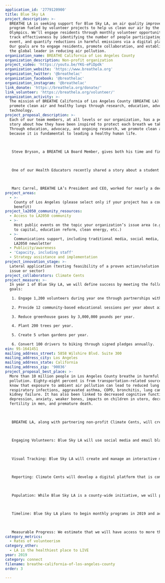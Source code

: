 ```yaml
---
application_id: '2779120900'
title: Blue Sky LA
project_description: >-
  BREATHE LA is seeking support for Blue Sky LA, an air quality improvement
  program fueled by volunteer projects to help us clean our air by the 2028
  Olympics. We’ll engage residents through monthly volunteer opportunities,
  track effectiveness by identifying the number of people participating in each
  event, and quantify reductions in harmful emissions via a digital platform.
  Our goals are to engage residents, promote collaboration, and establish LA as
  the global leader in reducing air pollution.
organization_name: BREATHE California of Los Angeles County
organization_description: Non-profit organization
project_video: 'https://youtu.be/YKG-ePiDpdk'
organization_website: 'https://www.breathela.org'
organization_twitter: '@breathelac'
organization_facebook: '@breathelac'
organization_instagram: '@breathelac'
link_donate: 'https://breathela.org/donate/'
link_volunteer: 'https://breathela.org/volunteer/'
organization_activity: >-
  The mission of BREATHE California of Los Angeles County (BREATHE LA) is to
  promote clean air and healthy lungs through research, education, advocacy, and
  technology.
project_proposal_description: >-
  Each of our team members, at all levels or our organization, has a personal
  story about how they have been inspired to protect each breath we take.
  Through education, advocacy, and ongoing research, we promote clean air
  because it is fundamental to leading a healthy human life. 
   
   
   
   Steve Bryson, a BREATHE LA Board Member, gives both his time and financial support to our organization. Steve’s dedication to improving lung health is inspired by his father’s lifelong battle with severe asthma. His father’s asthma not only impacted his life as a child, but also affected his adult life when he came to live with Steve and his family during his worst struggles with a progressive disease. This personal experience galvanized Steve’s belief in BREATHE LA’s mission and serves as inspiration for our work. 
   
   
   
   One of our Health Educators recently shared a story about a student in one of our Long Beach after-school programs, O24U®. Giselle, a 7th grader at the Olive Vista Middle School in Sylmar, excitedly told the group, “I made the non-toxic cleaner with water and vinegar. Not a lot of people know about it. We can influence other people to make a cleaner, so it won’t harm your body.” The ability to raise awareness, make connections, share knowledge, and improve well-being all came together in this simple reflection of what was learned in an after-school program. It validated the numerous factors and tools our Health Educators consider when developing curricula and creating meaningful activities for students.
   
   
   
   Marc Carrel, BREATHE LA’s President and CEO, worked for nearly a decade leading government relations, community affairs, and environmental justice programs at the South Coast Air Quality Management District (SCAQMD), Southern California’s regional clean air agency. Despite his extensive experience in the field, Marc’s inspiration comes from his family. He is the father of three active daughters with asthma and has personally seen how air pollution on bad air days trigger asthma attacks in his children. Each day he comes to work inspired to develop more ways to support clean air and healthy lungs because he is personally invested in reducing air pollution so that everyone can breathe clean air.
project_areas:
  - >-
    County of Los Angeles (please select only if your project has a countywide
    benefit)
project_la2050_community_resources:
  - Access to LA2050 community
  - >-
    Host public events on the topic your organization’s issue area (e.g. access
    to capital, education reform, clean energy, etc.) 
  - >-
    Communications support, including traditional media, social media, and
    LA2050 newsletter
  - Publicity/awareness
  - 'Capacity, including staff'
  - Strategy assistance and implementation
project_innovation_stage: >-
  Lateral application (testing feasibility of a proven action/solution to a new
  issue or sector)
project_collaborators: Climate Cents
project_measure: >-
  In year 1 of Blue Sky LA, we will define success by meeting the following
  goals:
   
   1. Engage 1,200 volunteers during year one through partnerships with community-based organizations.
   
   2. Provide 12 community-based educational sessions per year about air pollution.
   
   3. Reduce greenhouse gases by 3,000,000 pounds per year.
   
   4. Plant 200 trees per year.
   
   5. Create 5 urban gardens per year.
   
   6. Convert 100 drivers to biking through signed pledges annually.
ein: 95-1641451
mailing_address_street: 5858 Wilshire Blvd. Suite 300
mailing_address_city: Los Angeles
mailing_address_state: California
mailing_address_zip: '90036'
project_proposal_best_place: >-
  More than 10 million people in Los Angeles County breathe in harmful air
  pollution. Eighty-eight percent is from transportation-related sources. We
  know that exposure to ambient air pollution can lead to reduced lung function,
  respiratory infections, aggravated asthma, COPD, bronchitis, lung cancer, and
  kidney failure. It has also been linked to decreased cognitive function,
  depression, anxiety, weaker bones, impacts on children in utero, decreased
  fertility in men, and premature death. 
   
   
   
   BREATHE LA, along with partnering non-profit Climate Cents, will create a roadmap of “citizen-driven” projects that will help to achieve reduction in air pollution, improve the environment for Angelenos, and showcase how collaboration can effect change as we prepare to host the 2028 Olympics and Paralympics. 
   
   
   
   Engaging Volunteers: Blue Sky LA will use social media and email blasts to organize local projects through our community-based partners. Potential volunteers can learn where and how to get involved based on their interests and specific community needs. Projects may include tree planting; establishing urban gardens and parks; installing cool roofs; focusing collective action on telecommuting, biking, or using public transportation; composting; or developing other green programs that our residents prioritize. Each month, Blue Sky LA will present a community engagement activity. People can sign up to volunteer via community-based organizations, social media, and email blasts. We will also recruit volunteers through our financial sponsors, elected officials, media organizations, and government agencies. 
   
   
   
   Visual Tracking: Blue Sky LA will create and manage an interactive map to show the locations of current volunteer opportunities, number of registered volunteers, and each project’s potential impact on air pollution. 
   
   
   
   Reporting: Climate Cents will develop a digital platform that is compatible on all web browsers and mobile devices. Following project completion, the dashboard will track each project’s benefit to air quality, the total number of participants, and how much money was raised. Every donor, volunteer, and community partner will be able to share what he or she did to improve the air quality in the region. This is how motivation builds and change is mobilized. 
   
   
   
   Population: While Blue Sky LA is a county-wide initiative, we will particularly target vulnerable populations from disadvantaged Southern California communities to improve their awareness, environment, and health. 
   
   
   
   Timeline: Blue Sky LA plans to begin monthly programs in 2019 and accomplish stated annual goals by the end of a one-year timeframe. 
   
   
   
   Measurable Progress: We estimate that we will have access to more than 3,000 potential volunteers through our community partners. Our goal is to recruit a minimum of 1,000 volunteers during our first year, exceeding the national rate of volunteerism of 25 percent.
category_metrics:
  - Rates of volunteerism
category_other:
  - LA is the healthiest place to LIVE
year: 2019
category: connect
filename: breathe-california-of-los-angeles-county
order: 3

---
```

